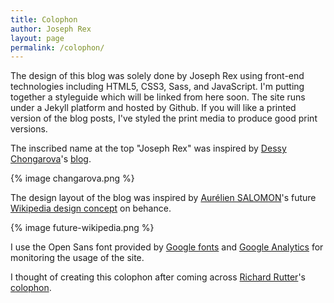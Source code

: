 ```yaml
---
title: Colophon
author: Joseph Rex
layout: page
permalink: /colophon/
---
```


The design of this blog was solely done by Joseph Rex using front-end technologies including HTML5, CSS3, Sass, and JavaScript. I'm putting together a styleguide which will be linked from here soon. The site runs under a Jekyll platform and hosted by Github. If you will like a printed version of the blog posts, I've styled the print media to produce good print versions.

The inscribed name at the top "Joseph Rex" was inspired by [Dessy Chongarova][1]'s [blog][2].

{% image changarova.png %}

The design layout of the blog was inspired by [Aurélien SALOMON][7]'s future [Wikipedia design concept][8] on behance.

{% image future-wikipedia.png %}

I use the Open Sans font provided by [Google fonts][3] and [Google Analytics][4] for monitoring the usage of the site.

I thought of creating this colophon after coming across [Richard Rutter][5]'s [colophon][6].

[1]: http://twitter.com/des_cho
[2]: http://chongarova.com/
[3]: http://google.com/fonts
[4]: http://analytics.google.com
[5]: http://twitter.com/clagnut
[6]: http://clagnut.com/colophon
[7]: https://www.behance.net/aureliensalomon
[8]: https://www.behance.net/gallery/16113317/Wikipedia-concept
